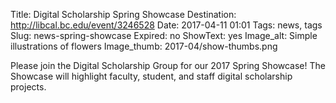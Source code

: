 Title: Digital Scholarship Spring Showcase
Destination: http://libcal.bc.edu/event/3246528
Date: 2017-04-11 01:01 
Tags: news, tags 
Slug: news-spring-showcase
Expired: no
ShowText: yes
Image_alt: Simple illustrations of flowers
Image_thumb: 2017-04/show-thumbs.png

Please join the Digital Scholarship Group for our 2017 Spring Showcase! The Showcase will highlight faculty, student, and staff digital scholarship projects.